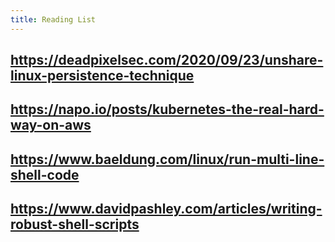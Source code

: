 ```yaml
---
title: Reading List
---
```


## https://deadpixelsec.com/2020/09/23/unshare-linux-persistence-technique
## https://napo.io/posts/kubernetes-the-real-hard-way-on-aws
## https://www.baeldung.com/linux/run-multi-line-shell-code
## https://www.davidpashley.com/articles/writing-robust-shell-scripts
##
